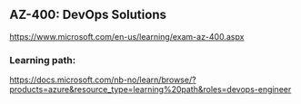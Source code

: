 ## AZ-400: DevOps Solutions

https://www.microsoft.com/en-us/learning/exam-az-400.aspx

### Learning path: 

https://docs.microsoft.com/nb-no/learn/browse/?products=azure&resource_type=learning%20path&roles=devops-engineer

